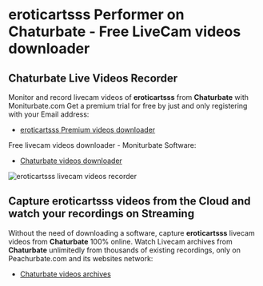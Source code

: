 # eroticartsss Performer on Chaturbate - Free LiveCam videos downloader

## Chaturbate Live Videos Recorder

Monitor and record livecam videos of **eroticartsss** from **Chaturbate** with Moniturbate.com
Get a premium trial for free by just and only registering with your Email address:
* [eroticartsss Premium videos downloader](https://moniturbate.com/request-demo-licence-key.html)

Free livecam videos downloader - Moniturbate Software:
* [Chaturbate videos downloader](https://moniturbate.com/moniturbate-download-software.html)

![eroticartsss livecam videos recorder](https://peachurnet.com/templates/moniturbate-software.png)


## Capture eroticartsss videos from the Cloud and watch your recordings on Streaming

Without the need of downloading a software, capture **eroticartsss** livecam videos from **Chaturbate** 100% online.
Watch Livecam archives from **Chaturbate** unlimitedly from thousands of existing recordings, only on Peachurbate.com and its websites network:
* [Chaturbate videos archives](https://peachurnet.com/)